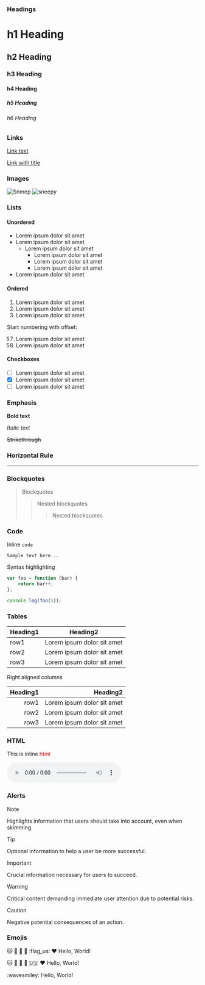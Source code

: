 ### Headings

# h1 Heading

## h2 Heading

### h3 Heading

#### h4 Heading

##### h5 Heading

###### h6 Heading

### Links

[Link text](/)

[Link with title](/blog 'My blog!')

### Images

![Snmep](/img/blog/hardware.gif)
![sneepy](/img/blog/hello-world.gif 'i love snow leopards')

### Lists

#### Unordered

- Lorem ipsum dolor sit amet
- Lorem ipsum dolor sit amet
  - Lorem ipsum dolor sit amet
    - Lorem ipsum dolor sit amet
    - Lorem ipsum dolor sit amet
    - Lorem ipsum dolor sit amet
- Lorem ipsum dolor sit amet

#### Ordered

1. Lorem ipsum dolor sit amet
2. Lorem ipsum dolor sit amet
3. Lorem ipsum dolor sit amet

Start numbering with offset:

57. Lorem ipsum dolor sit amet
1. Lorem ipsum dolor sit amet

#### Checkboxes

- [ ] Lorem ipsum dolor sit amet
- [x] Lorem ipsum dolor sit amet
- [ ] Lorem ipsum dolor sit amet

### Emphasis

**Bold text**

_Italic text_

~~Strikethrough~~

### Horizontal Rule

---

### Blockquotes

> Blockquotes
>
> > Nested blockquotes
> >
> > > Nested blockquotes

### Code

Inline `code`

```
Sample text here...
```

Syntax highlighting

```js
var foo = function (bar) {
	return bar++;
};

console.log(foo(5));
```

### Tables

| Heading1 | Heading2                   |
| -------- | -------------------------- |
| row1     | Lorem ipsum dolor sit amet |
| row2     | Lorem ipsum dolor sit amet |
| row3     | Lorem ipsum dolor sit amet |

Right aligned columns

| Heading1 |                   Heading2 |
| -------: | -------------------------: |
|     row1 | Lorem ipsum dolor sit amet |
|     row2 | Lorem ipsum dolor sit amet |
|     row3 | Lorem ipsum dolor sit amet |

### HTML

This is inline <span style="color: red;">html</span>

<audio controls>
    <source src="#" type="audio`/mpeg" />
    Your browser does not support the audio element.
</audio>

### Alerts

> [!NOTE]
> Highlights information that users should take into account, even when skimming.

> [!TIP]
> Optional information to help a user be more successful.

> [!IMPORTANT]
> Crucial information necessary for users to succeed.

> [!WARNING]
> Critical content demanding immediate user attention due to potential risks.

> [!CAUTION]
> Negative potential consequences of an action.

### Emojis

:cat: :robot: :tulip: :calling: :flag_us: :heart: Hello, World!

🐱 🤖 🌷 📲 🇺🇸 ❤️ Hello, World!

:wavesmiley: Hello, World!

